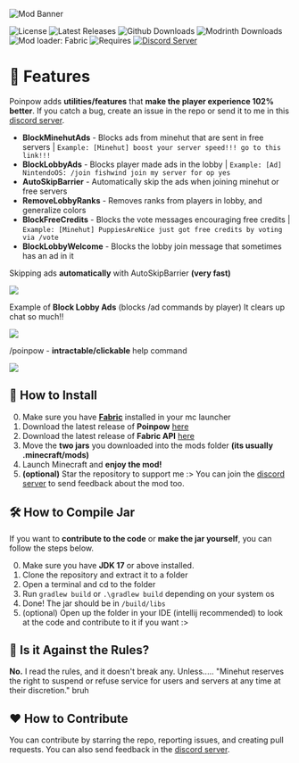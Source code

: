 ![Mod Banner](https://github.com/udu3324/Poinpow/blob/master/src/main/resources/assets/poinpow/banner.png?raw=true)

![License](https://img.shields.io/github/license/udu3324/poinpow)
![Latest Releases](https://img.shields.io/github/v/release/udu3324/Poinpow)
![Github Downloads](https://img.shields.io/github/downloads/udu3324/poinpow/total)
![Modrinth Downloads](https://modrinth-utils.vercel.app/api/badge/downloads?id=zmUzIoT1)
![Mod loader: Fabric](https://img.shields.io/badge/modloader-Fabric-decea6?style=round)
![Requires](https://img.shields.io/badge/requires-Fabric%20API-dece5a?style=round)
[![Discord Server](https://img.shields.io/badge/Official%20Discord%20Server-7289DA?style=round&logo=discord&logoColor=white)](https://discord.gg/NXm9tJvyBT)

# 📘 Features
Poinpow adds **utilities/features** that **make the player experience 102% better**. If you catch a bug, create an issue in the repo or send it to me in this [discord server](https://discord.gg/NXm9tJvyBT).

- **BlockMinehutAds** - Blocks ads from minehut that are sent in free servers | `Example: [Minehut] boost your server speed!!! go to this link!!!`
- **BlockLobbyAds** - Blocks player made ads in the lobby | `Example: [Ad] NintendoOS: /join fishwind join my server for op yes`
- **AutoSkipBarrier** - Automatically skip the ads when joining minehut or free servers
- **RemoveLobbyRanks** - Removes ranks from players in lobby, and generalize colors
- **BlockFreeCredits** - Blocks the vote messages encouraging free credits | `Example: [Minehut] PuppiesAreNice just got free credits by voting via /vote`
- **BlockLobbyWelcome** - Blocks the lobby join message that sometimes has an ad in it

Skipping ads **automatically** with AutoSkipBarrier **(very fast)**

![](https://cdn.modrinth.com/data/zmUzIoT1/images/aaa8cda2723de8979014cde22db46d34c8160553.png)

Example of **Block Lobby Ads** (blocks /ad commands by player) It clears up chat so much!!

![](https://cdn.modrinth.com/data/zmUzIoT1/images/469c7fe6b0d73545fed47ea104dda8ca882c5607.png)

/poinpow - **intractable/clickable** help command

![](https://cdn.modrinth.com/data/zmUzIoT1/images/619e7e67d0165ede30130a569f68d224d7d6e445.png)

## 💾 How to Install
0. Make sure you have **[Fabric](https://fabricmc.net/use/installer/)** installed in your mc launcher
1. Download the latest release of **Poinpow** [here](https://github.com/udu3324/poinpow/releases)
2. Download the latest release of **Fabric API** [here](https://modrinth.com/mod/fabric-api/versions)
3. Move the **two jars** you downloaded into the mods folder **(its usually .minecraft/mods)**
4. Launch Minecraft and **enjoy the mod!**
5. **(optional)** Star the repository to support me :> You can join the [discord server](https://discord.gg/NXm9tJvyBT) to send feedback about the mod too.

## 🛠 How to Compile Jar
If you want to **contribute to the code** or **make the jar yourself**, you can follow the steps below.

0. Make sure you have **JDK 17** or above installed.
1. Clone the repository and extract it to a folder
2. Open a terminal and cd to the folder
3. Run `gradlew build` or `.\gradlew build` depending on your system os
4. Done! The jar should be in `/build/libs`
5. (optional) Open up the folder in your IDE (intellij recommended) to look at the code and contribute to it if you want :>

## 🧾 Is it Against the Rules?
**No.** I read the rules, and it doesn't break any. Unless..... "Minehut reserves the right to suspend or refuse service for users and servers at any time at their discretion." bruh

## ♥ How to Contribute
You can contribute by starring the repo, reporting issues, and creating pull requests. You can also send feedback in the [discord server](https://hatebin.com/ddgkzfaoqh).